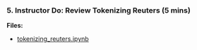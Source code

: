 ### 5. Instructor Do: Review Tokenizing Reuters (5 mins)

**Files:**

* [tokenizing_reuters.ipynb](Activities/02-Stu_Tokenizing_Reuters/Solved/tokenizing_reuters.ipynb)